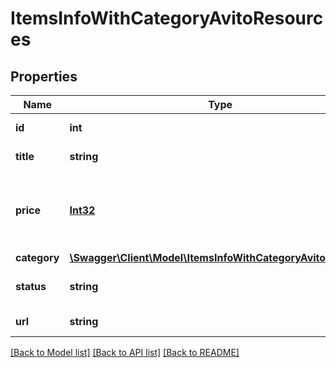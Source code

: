 # ItemsInfoWithCategoryAvitoResources

## Properties
Name | Type | Description | Notes
------------ | ------------- | ------------- | -------------
**id** | **int** | Идентификатор объявления | [optional] 
**title** | **string** | Наименование объявления | [optional] 
**price** | [**Int32**](Int32.md) | Цена объявления (null значение означает, что цена не указана) | [optional] 
**category** | [**\Swagger\Client\Model\ItemsInfoWithCategoryAvitoCategory**](ItemsInfoWithCategoryAvitoCategory.md) |  | [optional] 
**status** | **string** | Статус объявления на сайте | [optional] 
**url** | **string** | URL-адрес объявления | [optional] 

[[Back to Model list]](../../README.md#documentation-for-models) [[Back to API list]](../../README.md#documentation-for-api-endpoints) [[Back to README]](../../README.md)

